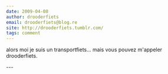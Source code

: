 ```yaml
---
date: 2009-04-08
author: drooderfiets
email: drooderfiets@blog.re
site: http://drooderfiets.tumblr.com/
tags: comment
---
```


<p>alors moi je suis un transportfiets... mais vous pouvez m'appeler drooderfiets.</p>
---